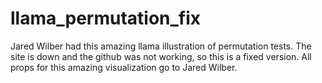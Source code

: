 # llama_permutation_fix
Jared Wilber had this amazing llama illustration of permutation tests. The site is down and the github was not working, so this is a fixed version. All props for this amazing visualization go to Jared Wilber.
